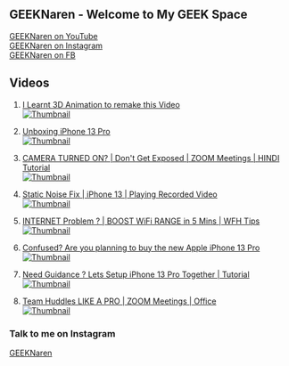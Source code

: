 ## GEEKNaren - Welcome to My GEEK Space

[GEEKNaren on YouTube](https://www.youtube.com/channel/UC9b5HjeayKls3UqSjTGRYMQ)<br/>
[GEEKNaren on Instagram](https://www.instagram.com/geeknaren)<br/>
[GEEKNaren on FB](https://www.facebook.com/geeknaren)

## Videos

1. [I Learnt 3D Animation to remake this Video](https://youtu.be/HOrMFuHGs5M)<br/>
[![Thumbnail](https://i9.ytimg.com/vi/HOrMFuHGs5M/mq1.jpg?sqp=CIiXsI8G&rs=AOn4CLC5YdkCNXOE6_fPP9SNx1oBNfvheg)](https://youtu.be/HOrMFuHGs5M)

2. [Unboxing iPhone 13 Pro](https://youtu.be/mqQ4xzKmULU)<br/>
[![Thumbnail](https://i9.ytimg.com/vi/mqQ4xzKmULU/mqdefault.jpg?v=61b63c69&sqp=CIiXsI8G&rs=AOn4CLCaifO13KzritjPGtqtT67ovkxO7g)](https://youtu.be/mqQ4xzKmULU)

3. [CAMERA TURNED ON? | Don't Get Exposed | ZOOM Meetings | HINDI Tutorial](https://youtu.be/dH2KzFxuD_M)<br/>
[![Thumbnail](https://i9.ytimg.com/vi/dH2KzFxuD_M/mqdefault.jpg?v=61c861ab&sqp=CIiXsI8G&rs=AOn4CLCSOz2bExbgR6B1qvN-SY16kBQJ7A)](https://youtu.be/dH2KzFxuD_M)

4. [Static Noise Fix | iPhone 13 | Playing Recorded Video](https://youtu.be/QgxViasTjqs)<br/>
[![Thumbnail](https://i9.ytimg.com/vi/QgxViasTjqs/mqdefault.jpg?v=61b63bdb&sqp=CIiXsI8G&rs=AOn4CLD_rZt_ay3ca94WQX_z8LuJyEUokg)](https://youtu.be/QgxViasTjqs)

5. [INTERNET Problem ? | BOOST WiFi RANGE in 5 Mins | WFH Tips](https://youtu.be/Pp8jHMgaUPU)<br/>
[![Thumbnail](https://i9.ytimg.com/vi_webp/Pp8jHMgaUPU/mqdefault.webp?v=61b6430a&sqp=CIiXsI8G&rs=AOn4CLAHUF7rkhBOo8H08dkb-vMnDc5XyA)](https://youtu.be/Pp8jHMgaUPU)

6. [Confused? Are you planning to buy the new Apple iPhone 13 Pro](https://youtu.be/Mx4ZBJLvSrg)<br/>
[![Thumbnail](https://i9.ytimg.com/vi_webp/Mx4ZBJLvSrg/mqdefault.webp?v=61b6387b&sqp=CIiXsI8G&rs=AOn4CLA1hgziGtPJ8jVM2z6PkggvFcKrUA)](https://youtu.be/Mx4ZBJLvSrg)

7. [Need Guidance ? Lets Setup iPhone 13 Pro Together | Tutorial](https://youtu.be/HK_n4K_Nudo)<br/>
[![Thumbnail](https://i9.ytimg.com/vi/HK_n4K_Nudo/mqdefault.jpg?v=61b63b66&sqp=CIiXsI8G&rs=AOn4CLBQZQoRGh8IapYmzgAgiSiu4o1H_A)](https://youtu.be/HK_n4K_Nudo)

8. [Team Huddles LIKE A PRO | ZOOM Meetings | Office](https://youtu.be/WEUtGnARSEA)<br/>
[![Thumbnail](https://i9.ytimg.com/vi/WEUtGnARSEA/mqdefault.jpg?v=61c8626c&sqp=CIiXsI8G&rs=AOn4CLAvzaCZjVMI-TyMOahOxCYl_oyfTQ)](https://youtu.be/WEUtGnARSEA)


### Talk to me on Instagram
[GEEKNaren](instagram.com/geeknaren)
